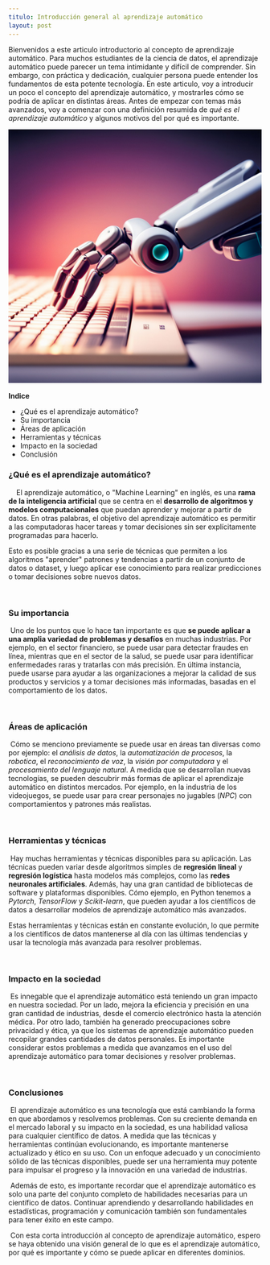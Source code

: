 ```yaml
---
titulo: Introducción general al aprendizaje automático
layout: post
---
```


<p>Bienvenidos a este articulo introductorio al concepto de aprendizaje automático. Para muchos estudiantes 
de la ciencia de datos, el aprendizaje automático puede parecer un tema intimidante y difícil de comprender. Sin embargo, con práctica y dedicación, cualquier persona puede entender los fundamentos de esta potente tecnología. En este articulo, voy a introducir un poco el concepto del aprendizaje automático, y mostrarles cómo se podría de aplicar en distintas áreas. Antes de empezar con temas más avanzados, voy a comenzar con una definición resumida de <i>qué es el aprendizaje automático</i> y algunos motivos del por qué es importante.</p>

<center><img src= "https://raw.githubusercontent.com/emanuelbe1/introduccion_a_ML/main/img/EB_2023-10-13_18.37.45.jpg" alt = "Imagen de una mano robotica escribiendo en un teclado, en primer plano" width=600></center>

<b>Indice</b>

- ¿Qué es el aprendizaje automático?
- Su importancia
- Áreas de aplicación
- Herramientas y técnicas
- Impacto en la sociedad
- Conclusión


### <b>¿Qué es el aprendizaje automático?</b>

<p>&nbsp;&nbsp;&nbsp;&nbsp;El aprendizaje automático, o "Machine Learning" en inglés, es una <b>rama de la inteligencia artificial</b> que se centra en el <b>desarrollo de algoritmos y modelos computacionales</b> que puedan aprender y mejorar a partir de datos. En otras palabras, el objetivo del aprendizaje automático es permitir a las computadoras hacer tareas y tomar decisiones sin ser explícitamente programadas para hacerlo.</p>
<p>Esto es posible gracias a una serie de técnicas que permiten a los algoritmos "aprender" patrones y tendencias a partir de un conjunto de datos o dataset, y luego aplicar ese conocimiento para realizar predicciones o tomar decisiones sobre nuevos datos.</p>
<br>

### <b>Su importancia</b>
<p>&nbsp;Uno de los puntos que lo hace tan importante es que <b>se puede aplicar a una amplia variedad de problemas y desafíos</b> en muchas industrias. Por ejemplo, en el sector financiero, se puede usar para detectar fraudes en línea, mientras que en el sector de la salud, se puede usar para identificar enfermedades raras y tratarlas con más precisión. En última instancia, puede usarse para ayudar a las organizaciones a mejorar la calidad de sus productos y servicios y a tomar decisiones más informadas, basadas en el comportamiento de los datos.</p>

<br>

### <b>Áreas de aplicación</b>
<p>&nbsp;Cómo se menciono previamente se puede usar en áreas tan diversas como por ejemplo: el <i>análisis de datos</i>, la <i>automatización de procesos</i>, la <i>robotica</i>, el <i>reconocimiento de voz</i>, la <i>visión por computadora</i> y el <i>procesamiento del lenguaje natural</i>. A medida que se desarrollan nuevas tecnologías, se pueden descubrir más formas de aplicar el aprendizaje automático en distintos mercados. Por ejemplo, en la industria de los videojuegos, se puede usar para crear personajes no jugables (<i>NPC</i>) con comportamientos y patrones más realistas.</p>

<br>

### <b>Herramientas y técnicas</b>
<p>&nbsp;Hay muchas herramientas y técnicas disponibles para su aplicación. Las técnicas pueden variar desde algoritmos simples de <b>regresión lineal</b> y <b>regresión logística</b> hasta modelos más complejos, como las <b>redes neuronales artificiales</b>. Además, hay una gran cantidad de bibliotecas de software y plataformas disponibles. Cómo ejemplo, en Python tenemos a <i>Pytorch</i>, <i>TensorFlow</i> y <i>Scikit-learn</i>, que pueden ayudar a los científicos de datos a desarrollar modelos de aprendizaje automático más avanzados.</p>
<p>Estas herramientas y técnicas están en constante evolución, lo que permite a los científicos de datos mantenerse al día con las últimas tendencias y usar la tecnología más avanzada para resolver problemas.</p>

<br>

### <b>Impacto en la sociedad</b>
<p>&nbsp;Es innegable que el aprendizaje automático está teniendo un gran impacto en nuestra sociedad. Por un lado, mejora la eficiencia y precisión en una gran cantidad de industrias, desde el comercio electrónico hasta la atención médica. Por otro lado, también ha generado preocupaciones sobre privacidad y ética, ya que los sistemas de aprendizaje automático pueden recopilar grandes cantidades de datos personales. Es importante considerar estos problemas a medida que avanzamos en el uso del aprendizaje automático para tomar decisiones y resolver problemas.</p>

<br>

### <b>Conclusiones</b>
<p>&nbsp;El aprendizaje automático es una tecnología que está cambiando la forma en que abordamos y resolvemos problemas. Con su creciente demanda en el mercado laboral y su impacto en la sociedad, es una habilidad valiosa para cualquier científico de datos. A medida que las técnicas y herramientas continúan evolucionando, es importante mantenerse actualizado y ético en su uso. Con un enfoque adecuado y un conocimiento sólido de las técnicas disponibles, puede ser una herramienta muy potente para impulsar el progreso y la innovación en una variedad de industrias.</p>

<p>&nbsp;Además de esto, es importante recordar que el aprendizaje automático es solo una parte del conjunto completo de habilidades necesarias para un científico de datos. Continuar aprendiendo y desarrollando habilidades en estadísticas, programación y comunicación también son fundamentales para tener éxito en este campo.</p>

<p>&nbsp;Con esta corta introducción al concepto de aprendizaje automático, espero se haya obtenido una visión general de lo que es el aprendizaje automático, por qué es importante y cómo se puede aplicar en diferentes dominios.</p>
